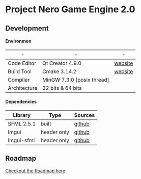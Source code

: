 # Project Nero Game Engine 2.0

## Development 

#### Environmen 

| - | - | - |
| --- | --- | --- |
| Code Editor | Qt Creator 4.9.0 | [website](https://github.com/SFML/SFML) | 
| Build Tool | Cmake 3.14.2 | [website](https://cmake.org/) |
| Compiler | MinGW 7.3.0 [posix thread] |  |
| Architecture | 32 bits & 64 bits|  |

#### Dependencies 

| Library | Type | Sources | 
| --- | --- | --- |
| SFML 2.5.1 | built | [github](https://github.com/SFML/SFML) |
| Imgui| header only | [github](https://github.com/ocornut/imgui) |
| Imgui-sfml| header only | [github](https://github.com/eliasdaler/imgui-sfml) |

## Roadmap 

[Checkout the Roadmap here](./Roadmap.md)




